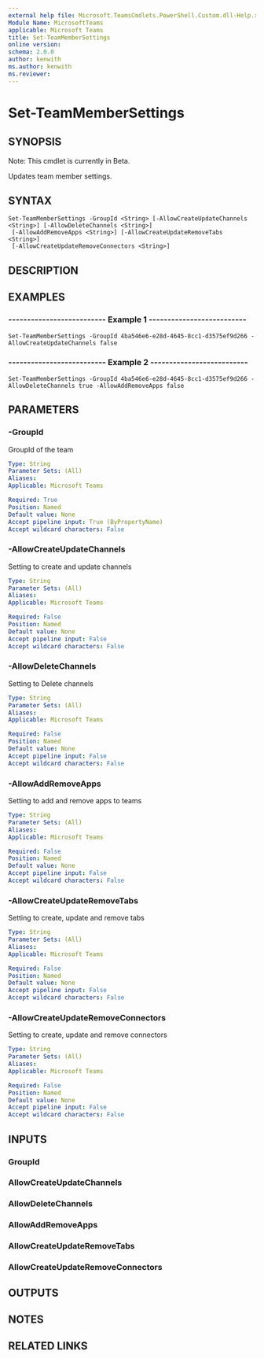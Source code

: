 ```yaml
---
external help file: Microsoft.TeamsCmdlets.PowerShell.Custom.dll-Help.xml
Module Name: MicrosoftTeams
applicable: Microsoft Teams
title: Set-TeamMemberSettings
online version: 
schema: 2.0.0
author: kenwith
ms.author: kenwith
ms.reviewer:
---
```


# Set-TeamMemberSettings

## SYNOPSIS
Note: This cmdlet is currently in Beta.

Updates team member settings.

## SYNTAX

```
Set-TeamMemberSettings -GroupId <String> [-AllowCreateUpdateChannels <String>] [-AllowDeleteChannels <String>]
 [-AllowAddRemoveApps <String>] [-AllowCreateUpdateRemoveTabs <String>]
 [-AllowCreateUpdateRemoveConnectors <String>]
```

## DESCRIPTION

## EXAMPLES

### --------------------------  Example 1  --------------------------
```
Set-TeamMemberSettings -GroupId 4ba546e6-e28d-4645-8cc1-d3575ef9d266 -AllowCreateUpdateChannels false
```

### --------------------------  Example 2  --------------------------
```
Set-TeamMemberSettings -GroupId 4ba546e6-e28d-4645-8cc1-d3575ef9d266 -AllowDeleteChannels true -AllowAddRemoveApps false
```

## PARAMETERS

### -GroupId
GroupId of the team

```yaml
Type: String
Parameter Sets: (All)
Aliases:
Applicable: Microsoft Teams

Required: True
Position: Named
Default value: None
Accept pipeline input: True (ByPropertyName)
Accept wildcard characters: False
```

### -AllowCreateUpdateChannels
Setting to create and update channels

```yaml
Type: String
Parameter Sets: (All)
Aliases:
Applicable: Microsoft Teams

Required: False
Position: Named
Default value: None
Accept pipeline input: False
Accept wildcard characters: False
```

### -AllowDeleteChannels
Setting to Delete channels

```yaml
Type: String
Parameter Sets: (All)
Aliases:
Applicable: Microsoft Teams

Required: False
Position: Named
Default value: None
Accept pipeline input: False
Accept wildcard characters: False
```

### -AllowAddRemoveApps
Setting to add and remove apps to teams

```yaml
Type: String
Parameter Sets: (All)
Aliases:
Applicable: Microsoft Teams

Required: False
Position: Named
Default value: None
Accept pipeline input: False
Accept wildcard characters: False
```

### -AllowCreateUpdateRemoveTabs
Setting to create, update and remove tabs

```yaml
Type: String
Parameter Sets: (All)
Aliases:
Applicable: Microsoft Teams

Required: False
Position: Named
Default value: None
Accept pipeline input: False
Accept wildcard characters: False
```

### -AllowCreateUpdateRemoveConnectors
Setting to create, update and remove connectors

```yaml
Type: String
Parameter Sets: (All)
Aliases:
Applicable: Microsoft Teams

Required: False
Position: Named
Default value: None
Accept pipeline input: False
Accept wildcard characters: False
```

## INPUTS

### GroupId

### AllowCreateUpdateChannels

### AllowDeleteChannels

### AllowAddRemoveApps

### AllowCreateUpdateRemoveTabs

### AllowCreateUpdateRemoveConnectors

## OUTPUTS

## NOTES

## RELATED LINKS

